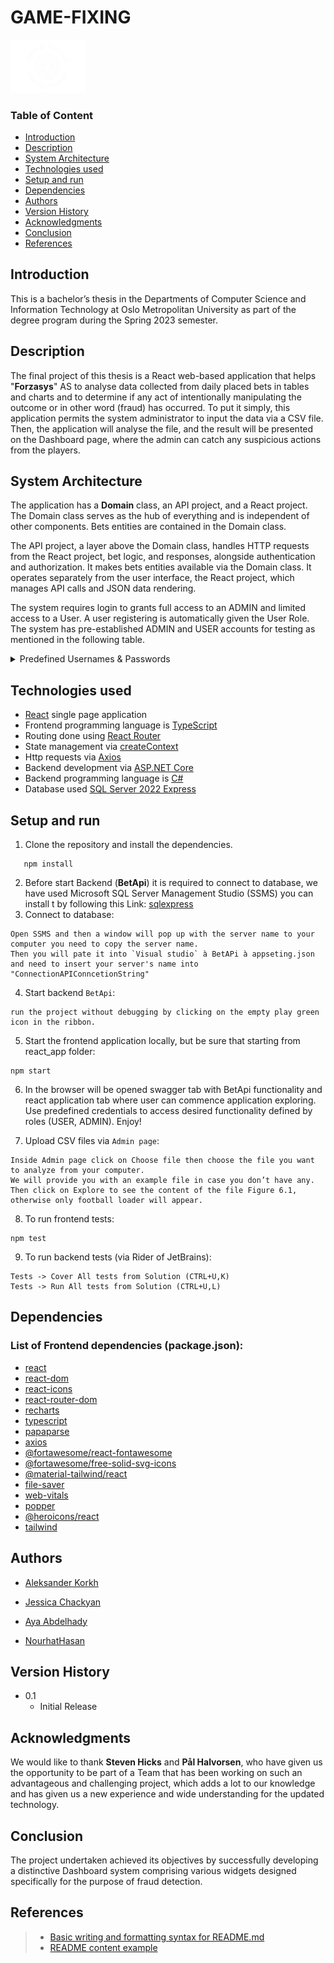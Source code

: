 # GAME-FIXING
<picture>
  <img alt="logo" width=120 src="/react_app/src/styles/images/logo.png">
</picture>

### Table of Content
* [Introduction](#Introduction)
* [Description](#Description)
* [System Architecture](#System-Architecture)
* [Technologies used](#Technologies-used)
* [Setup and run](#Setup-and-run)
* [Dependencies](#Dependencies)
* [Authors](#Authors)
* [Version History](#Version-History)
* [Acknowledgments](#Acknowledgments)
* [Conclusion](#Conclusion)
* [References](#References)

## Introduction
This is a bachelor’s thesis in the Departments of Computer Science and Information Technology at Oslo Metropolitan University as part of the degree program during the Spring 2023 semester.


## Description
The final project of this thesis is a React web-based application that helps "**Forzasys**" AS to analyse data collected from daily placed bets in tables and charts and to determine if any act of intentionally manipulating the outcome or in other word (fraud) has occurred. To put it simply, this application permits the system administrator to input the data via a CSV file. Then, the application will analyse the file, and the result will be presented on the Dashboard page, where the admin can catch any suspicious actions from the players.

## System Architecture

The application has a **Domain** class, an API project, and a React project. The Domain class serves as the hub of everything and is independent of other components. Bets entities are contained in the Domain class.

The API project, a layer above the Domain class, handles HTTP requests from the React project, bet logic, and responses, alongside authentication and authorization. It makes bets entities available via the Domain class. It operates separately from the user interface, the React project, which manages API calls and JSON data rendering.

The system requires login to grants full access to an ADMIN and limited access to a User. A user registering is automatically given the User Role. The system has pre-established ADMIN and USER accounts for testing as mentioned in the following table.

<details>
<summary>Predefined Usernames & Passwords</summary>

| **Username** | **Password** |
|:------------:|:------------:|
|    ADMIN     |    ADMIN     |
|     USER     |     USER     | 

</details>

## Technologies used

* [React](https://react.dev/) single page application
* Frontend programming language is [TypeScript](https://www.typescriptlang.org/)
* Routing done using [React Router](https://reactrouter.com/en/main)
* State management via [createContext](https://react.dev/reference/react/createContext)
* Http requests via [Axios](https://www.npmjs.com/package/axios)
* Backend development via [ASP.NET Core](https://dotnet.microsoft.com/en-us/learn/aspnet/what-is-aspnet-core)
* Backend programming language is [C#](https://learn.microsoft.com/en-us/dotnet/csharp/)
* Database used [SQL Server 2022 Express](https://www.microsoft.com/en-us/sql-server/sql-server-downloads)

## Setup and run
1. Clone the repository and install the dependencies. 
```
   npm install
```
2. Before start Backend (**BetApi**) it is required to connect to database, we have used Microsoft SQL Server Management Studio (SSMS) you can install t by following this Link:
[sqlexpress](https://aka.ms/ssmsfullsetup ) 
3. Connect to database:
```
Open SSMS and then a window will pop up with the server name to your computer you need to copy the server name. 
Then you will pate it into `Visual studio` à BetAPi à appseting.json and need to insert your server's name into 
"ConnectionAPIConncetionString"
```
4. Start backend `BetApi`:
```
run the project without debugging by clicking on the empty play green icon in the ribbon.   
```
5. Start the frontend application locally, but be sure that starting from react_app folder:
```
npm start
```
6. In the browser will be opened swagger tab with BetApi functionality and react application tab where user can commence application exploring. Use predefined credentials to access desired functionality defined by roles (USER, ADMIN). Enjoy!


7. Upload CSV files via `Admin page`:
```
Inside Admin page click on Choose file then choose the file you want to analyze from your computer. 
We will provide you with an example file in case you don’t have any. 
Then click on Explore to see the content of the file Figure 6.1, otherwise only football loader will appear.
```
8. To run frontend tests:
```
npm test
```

9. To run backend tests (via Rider of JetBrains):
```
Tests -> Cover All tests from Solution (CTRL+U,K)
Tests -> Run All tests from Solution (CTRL+U,L)
```


## Dependencies
### List of Frontend dependencies (package.json):
* [react](https://react.dev/)
* [react-dom](https://www.npmjs.com/package/react-dom)
* [react-icons](https://www.npmjs.com/package/react-icons)
* [react-router-dom](https://www.npmjs.com/package/react-router-dom)
* [recharts](https://www.npmjs.com/package/recharts)
* [typescript](https://www.npmjs.com/package/typescript)
* [papaparse](https://www.npmjs.com/package/papaparse)
* [axios](https://www.npmjs.com/package/axios)
* [@fortawesome/react-fontawesome](https://www.npmjs.com/package/@fortawesome/react-fontawesome)
* [@fortawesome/free-solid-svg-icons](https://www.npmjs.com/package/@fortawesome/free-solid-svg-icons)
* [@material-tailwind/react](https://www.npmjs.com/package/@material-tailwind/react)
* [file-saver](https://www.npmjs.com/package/file-saver)
* [web-vitals](https://www.npmjs.com/package/web-vitals)
* [popper](https://www.npmjs.com/package/popper)
* [@heroicons/react](https://www.npmjs.com/package/@heroicons/react)
* [tailwind](https://tailwindcss.com/docs/guides/create-react-app)

## Authors

* [Aleksander Korkh](https://github.com/korkh)

* [Jessica Chackyan](https://github.com/scouca)

* [Aya Abdelhady](https://github.com/aya96m)

* [NourhatHasan](https://github.com/NourhatHasan)


## Version History

* 0.1
    * Initial Release

## Acknowledgments

We would like to thank **Steven Hicks** and **Pål Halvorsen**, who have given us the opportunity to be part of a Team that has been working on such an advantageous and challenging project, which adds a lot to our knowledge and has given us a new experience and wide understanding for the updated technology.

## Conclusion
The project undertaken achieved its objectives by successfully developing a distinctive Dashboard system comprising various widgets designed specifically for the purpose of fraud detection. 

## References
> * [Basic writing and formatting syntax for README.md](https://docs.github.com/en/get-started/writing-on-github/getting-started-with-writing-and-formatting-on-github/basic-writing-and-formatting-syntax)
> * [README content example](https://github.com/lucas-mancini/react-app-readme-example#readme)
